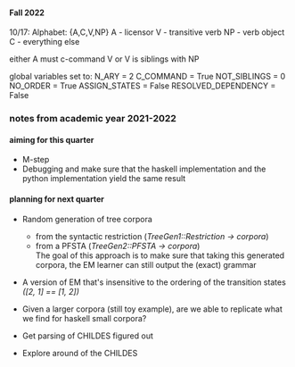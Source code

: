 

#### Fall 2022 
10/17: 
  Alphabet: {A,C,V,NP}
  A - licensor
  V - transitive verb
  NP - verb object 
  C - everything else

either A must c-command V or V is siblings with NP

global variables set to:
N_ARY = 2
C_COMMAND = True
NOT_SIBLINGS = 0
NO_ORDER = True
ASSIGN_STATES = False
RESOLVED_DEPENDENCY = False


### notes from academic year 2021-2022

#### aiming for this quarter
* M-step
* Debugging and make sure that the haskell implementation and the python implementation yield the same result

#### planning for next quarter
* Random generation of tree corpora
  * from the syntactic restriction (_TreeGen1::Restriction -> corpora_)  
  * from a PFSTA (_TreeGen2::PFSTA -> corpora_)  
 The goal of this approach is to make sure that taking this generated corpora, the EM learner can still output the (exact) grammar

* A version of EM that's insensitive to the ordering of the transition states _([2, 1] == [1, 2])_
* Given a larger corpora (still toy example), are we able to replicate what we find for haskell small corpora?
* Get parsing of CHILDES figured out
* Explore around of the CHILDES